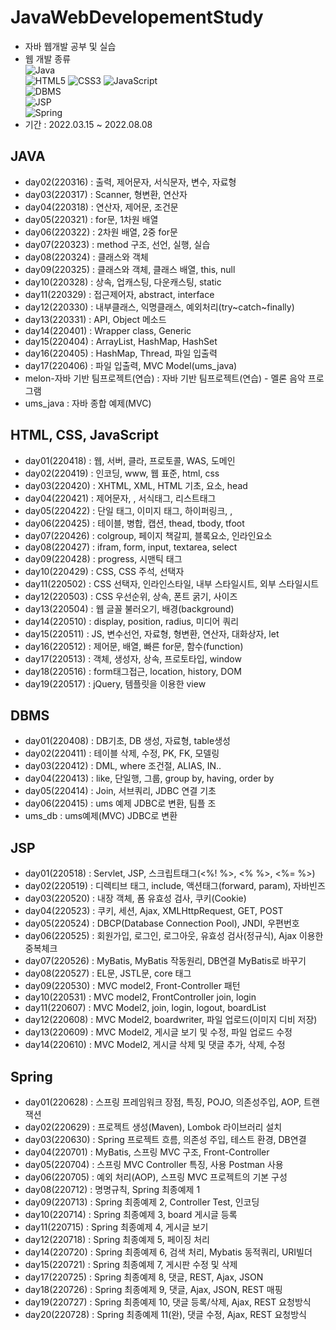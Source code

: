 # JavaWebDevelopementStudy
* 자바 웹개발 공부 및 실습<br>
* 웹 개발 종류<br>
  ![Java](https://img.shields.io/badge/Java-007396.svg?style=flat-square&logo=java&logoColor=white)<br>
  ![HTML5](https://img.shields.io/badge/HTML5-%23E34F26.svg?style=flat-square&logo=html5&logoColor=white) ![CSS3](https://img.shields.io/badge/CSS3-%231572B6.svg?style=flat-square&logo=css3&logoColor=white) ![JavaScript](https://img.shields.io/badge/JavaScript-F7DF1E?style=flat-square&logo=JavaScript&logoColor=white)<br>
  ![DBMS](https://img.shields.io/badge/DBMS-4479A1?style=flat-square&logo=mysql&logoColor=white)<br>
  ![JSP](https://img.shields.io/badge/JSP-E56F1F?style=flat-square&logo=&logoColor=white)<br>
  ![Spring](https://img.shields.io/badge/Spring-6DB33F?style=flat-square&logo=Spring&logoColor=white)<br>
* 기간 : 2022.03.15 ~ 2022.08.08<br>

## JAVA
* day02(220316) : 출력, 제어문자, 서식문자, 변수, 자료형<br>
* day03(220317) : Scanner, 형변환, 연산자<br>
* day04(220318) : 연산자, 제어문, 조건문<br>
* day05(220321) : for문, 1차원 배열<br>
* day06(220322) : 2차원 배열, 2중 for문<br>
* day07(220323) : method 구조, 선언, 실행, 실습<br>
* day08(220324) : 클래스와 객체<br>
* day09(220325) : 클래스와 객체, 클래스 배열, this, null<br>
* day10(220328) : 상속, 업캐스팅, 다운캐스팅, static<br>
* day11(220329) : 접근제어자, abstract, interface<br>
* day12(220330) : 내부클래스, 익명클래스, 예외처리(try~catch~finally)<br>
* day13(220331) : API, Object 메소드<br>
* day14(220401) : Wrapper class, Generic<br>
* day15(220404) : ArrayList, HashMap, HashSet<br>
* day16(220405) : HashMap, Thread, 파일 입출력<br>
* day17(220406) : 파일 입출력, MVC Model(ums_java)<br>
* melon-자바 기반 팀프로젝트(연습) : 자바 기반 팀프로젝트(연습) - 멜론 음악 프로그램<br>
* ums_java : 자바 종합 예제(MVC)<br>

## HTML, CSS, JavaScript
* day01(220418) : 웹, 서버, 클라, 프로토콜, WAS, 도메인<br>
* day02(220419) : 인코딩, www, 웹 표준, html, css<br>
* day03(220420) : XHTML, XML, HTML 기초, 요소, head<br>
* day04(220421) : 제어문자, <h>, 서식태그, 리스트태그<br>
* day05(220422) : 단일 태그, 이미지 태그, 하이퍼링크, <a>,<img><br>
* day06(220425) : 테이블, 병합, 캡션, thead, tbody, tfoot<br>
* day07(220426) : colgroup, 페이지 책갈피, 블록요소, 인라인요소<br>
* day08(220427) : ifram, form, input, textarea, select<br>
* day09(220428) : progress, 시맨틱 태그<br>
* day10(220429) : CSS, CSS 주석, 선택자<br>
* day11(220502) : CSS 선택자, 인라인스타일, 내부 스타일시트, 외부 스타일시트<br>
* day12(220503) : CSS 우선순위, 상속, 폰트 굵기, 사이즈<br>
* day13(220504) : 웹 글꼴 불러오기, 배경(background)<br>
* day14(220510) : display, position, radius, 미디어 쿼리<br>
* day15(220511) : JS, 변수선언, 자료형, 형변환, 연산자, 대화상자, let<br>
* day16(220512) : 제어문, 배열, 빠른 for문, 함수(function)<br>
* day17(220513) : 객체, 생성자, 상속, 프로토타입, window<br>
* day18(220516) : form태그접근, location, history, DOM<br>
* day19(220517) : jQuery, 템플릿을 이용한 view<br>

## DBMS
* day01(220408) : DB기초, DB 생성, 자료형, table생성<br>
* day02(220411) : 테이블 삭제, 수정, PK, FK, 모델링<br>
* day03(220412) : DML, where 조건절, ALIAS, IN..<br>
* day04(220413) : like, 단일행, 그룹, group by, having, order by<br>
* day05(220414) : Join, 서브쿼리, JDBC 연결 기초<br>
* day06(220415) : ums 예제 JDBC로 변환, 팀플 조<br>
* ums_db : ums예제(MVC) JDBC로 변환<br>

## JSP
* day01(220518) : Servlet, JSP, 스크립트태그(<%! %>, <% %>, <%= %>)<br>
* day02(220519) : 디렉티브 태그, include, 액션태그(forward, param), 자바빈즈<br>
* day03(220520) : 내장 객체, 폼 유효성 검사, 쿠키(Cookie)<br>
* day04(220523) : 쿠키, 세션, Ajax, XMLHttpRequest, GET, POST<br>
* day05(220524) : DBCP(Database Connection Pool), JNDI, 우편번호<br>
* day06(220525) : 회원가입, 로그인, 로그아웃, 유효성 검사(정규식), Ajax 이용한 중복체크<br>
* day07(220526) : MyBatis, MyBatis 작동원리, DB연결 MyBatis로 바꾸기<br>
* day08(220527) : EL문, JSTL문, core 태그<br>
* day09(220530) : MVC model2, Front-Controller 패턴<br>
* day10(220531) : MVC model2, FrontController join, login<br>
* day11(220607) : MVC Model2, join, login, logout, boardList<br>
* day12(220608) : MVC Model2, boardwriter, 파일 업로드(이미지 디비 저장)<br>
* day13(220609) : MVC Model2, 게시글 보기 및 수정, 파일 업로드 수정<br>
* day14(220610) : MVC Model2, 게시글 삭제 및 댓글 추가, 삭제, 수정<br>

## Spring
* day01(220628) : 스프링 프레임워크 장점, 특징, POJO, 의존성주입, AOP, 트랜잭션
* day02(220629) : 프로젝트 생성(Maven), Lombok 라이브러리 설치
* day03(220630) : Spring 프로젝트 흐름, 의존성 주입, 테스트 환경, DB연결
* day04(220701) : MyBatis, 스프링 MVC 구조, Front-Controller
* day05(220704) : 스프링 MVC Controller 특징, 사용 Postman 사용
* day06(220705) : 예외 처리(AOP), 스프링 MVC 프로젝트의 기본 구성
* day08(220712) : 명명규칙, Spring 최종예제 1
* day09(220713) : Spring 최종예제 2, Controller Test, 인코딩
* day10(220714) : Spring 최종예제 3, board 게시글 등록
* day11(220715) : Spring 최종예제 4, 게시글 보기
* day12(220718) : Spring 최종예제 5, 페이징 처리
* day14(220720) : Spring 최종예제 6, 검색 처리, Mybatis 동적쿼리, URI빌더
* day15(220721) : Spring 최종예제 7, 게시판 수정 및 삭제
* day17(220725) : Spring 최종예제 8, 댓글, REST, Ajax, JSON
* day18(220726) : Spring 최종예제 9, 댓글, Ajax, JSON, REST 매핑
* day19(220727) : Spring 최종예제 10, 댓글 등록/삭제, Ajax, REST 요청방식
* day20(220728) : Spring 최종예제 11(완), 댓글 수정, Ajax, REST 요청방식
